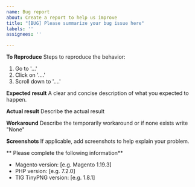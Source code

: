 ```yaml
---
name: Bug report
about: Create a report to help us improve
title: "[BUG] Please summarize your bug issue here"
labels: ''
assignees: ''

---
```


<!-- ################################################################
        IGNORING THE TEMPLATE BELOW WILL RESULT IN ISSUE CLOSURE AS INCOMPLETE
        ################################################################ 

- Please ask your question in English to ensure that your issue can help other people internationally. Nevertheless we will respond in English.

- If you want support with installing the TinyPNG extension, please contact support@tinypng.com for free support, or contact us directly at support@tig.nl for paid support plans.

- Please **verify** and **assure** that you are running the latest version of the TinyPNG Magento extension. See https://tig.nl/extensies/tinypng/tinypng-image-optimization-magento-1/ for the latest version.

- If your issue may contain sensitive information, please send us an e-mail at security@tig.nl
-->

**To Reproduce**
Steps to reproduce the behavior:
1. Go to '...'
2. Click on '....'
3. Scroll down to '....'

**Expected result**
A clear and concise description of what you expected to happen.

**Actual result**
Describe the actual result

**Workaround**
Describe the temporarily workaround or if none exists write "None"

**Screenshots**
If applicable, add screenshots to help explain your problem.

** Please complete the following information**
- Magento version: [e.g. Magento 1.19.3]
- PHP version: [e.g. 7.2.0]
- TIG TinyPNG version: [e.g. 1.8.1]
